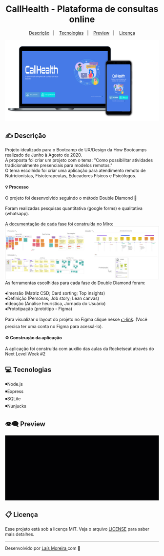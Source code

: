 <h1 align="center"> CallHealth - Plataforma de consultas online </h1>

<p align="center">
  <a href="#-descrição">Descrição</a>&nbsp;&nbsp;&nbsp;|&nbsp;&nbsp;&nbsp;
  <a href="#-instalação-e-execução">Tecnologias</a>&nbsp;&nbsp;&nbsp;|&nbsp;&nbsp;&nbsp;
  <a href="#memo-preview">Preview</a>&nbsp;&nbsp;&nbsp;|&nbsp;&nbsp;&nbsp;
  <a href="#memo-licença">Licença</a>
</p>

![Landing-page img](https://github.com/lais-mm/callhealth-ux-nlw/blob/master/public/imagens/CallhealthRD.jpg)

## ✍ Descrição

Projeto idealizado para o Bootcamp de UX/Design da How Bootcamps realizado de Junho à Agosto de 2020.<br>
A proposta foi criar um projeto com o tema: "Como possibilitar atividades tradicionalmente presenciais para modelos remotos."<br>
O tema escolhido foi criar uma aplicação para atendimento remoto de Nutricionistas, Fisioterapeutas, Educadores Físicos e Psicólogos.

#### :bulb: Processo
O projeto foi desenvolvido seguindo o método Double Diamond :gem:<br><br>
Foram realizadas pesquisas quantitativa (google forms) e qualitativa (whatsapp).<br><br>
A documentação de cada fase foi construída no Miro:
![miro img](https://github.com/lais-mm/callhealth-ux-nlw/blob/master/public/imagens/miro.jpg)
As ferramentas escolhidas para cada fase do Double Diamond foram:<br><br>
:diamonds:Imersão (Matriz CSD; Card sorting; Top insights)<br>
:diamonds:Definição (Personas; Job story; Lean canvas)<br>
:diamonds:Ideação (Análise heurística, Jornada do Usuário)<br>
:diamonds:Prototipação (protótipo - Figma)<br><br>
Para visualizar o layout do projeto no Figma clique nesse <a href="https://www.figma.com/file/DspPa97lpZsgcZ5BROmzLZ/CallHealth?node-id=0%3A1">:point_right:link</a>. (Você precisa ter uma conta no Figma para acessá-lo).



#### :gear: Construção da aplicação
A aplicação foi construída com auxílio das aulas da Rocketseat através do Next Level Week #2 

## :computer: Tecnologias
 
:black_medium_small_square:Node.js<br>
:black_medium_small_square:Express<br>
:black_medium_small_square:SQLite<br>
:black_medium_small_square:Nunjucks<br>

## :eye_speech_bubble: Preview
![Profs-search gif](https://github.com/lais-mm/callhealth-ux-nlw/blob/master/public/imagens/Callhealth.gif)


## 📋 Licença

Esse projeto está sob a licença MIT. Veja o arquivo [LICENSE](LICENSE.md) para saber mais detalhes.

---

Desenvolvido por <a href="https://github.com/lais-mm">Laís Moreira </a> com :purple_heart:

